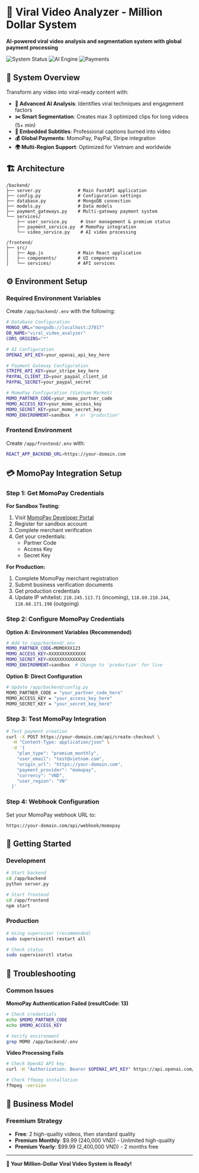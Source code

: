 # 🚀 Viral Video Analyzer - Million Dollar System

**AI-powered viral video analysis and segmentation system with global payment processing**

![System Status](https://img.shields.io/badge/Status-Production%20Ready-green)
![AI Engine](https://img.shields.io/badge/AI-GPT--4%20Enhanced-blue)
![Payments](https://img.shields.io/badge/Payments-Global%20Coverage-purple)

## 🎯 System Overview

Transform any video into viral-ready content with:
- **🤖 Advanced AI Analysis**: Identifies viral techniques and engagement factors
- **✂️ Smart Segmentation**: Creates max 3 optimized clips for long videos (5+ min)
- **📝 Embedded Subtitles**: Professional captions burned into video
- **💰 Global Payments**: MomoPay, PayPal, Stripe integration
- **🌍 Multi-Region Support**: Optimized for Vietnam and worldwide

## 🏗️ Architecture

```
/backend/
├── server.py              # Main FastAPI application
├── config.py              # Configuration settings
├── database.py            # MongoDB connection
├── models.py              # Data models
├── payment_gateways.py    # Multi-gateway payment system
└── services/
    ├── user_service.py     # User management & premium status
    ├── payment_service.py  # MomoPay integration
    └── video_service.py    # AI video processing

/frontend/
├── src/
│   ├── App.js             # Main React application
│   ├── components/        # UI components
│   └── services/          # API services
```

## ⚙️ Environment Setup

### Required Environment Variables

Create `/app/backend/.env` with the following:

```bash
# Database Configuration
MONGO_URL="mongodb://localhost:27017"
DB_NAME="viral_video_analyzer"
CORS_ORIGINS="*"

# AI Configuration  
OPENAI_API_KEY=your_openai_api_key_here

# Payment Gateway Configuration
STRIPE_API_KEY=your_stripe_key_here
PAYPAL_CLIENT_ID=your_paypal_client_id
PAYPAL_SECRET=your_paypal_secret

# MomoPay Configuration (Vietnam Market)
MOMO_PARTNER_CODE=your_momo_partner_code
MOMO_ACCESS_KEY=your_momo_access_key  
MOMO_SECRET_KEY=your_momo_secret_key
MOMO_ENVIRONMENT=sandbox  # or 'production'
```

### Frontend Environment

Create `/app/frontend/.env` with:

```bash
REACT_APP_BACKEND_URL=https://your-domain.com
```

## 💳 MomoPay Integration Setup

### Step 1: Get MomoPay Credentials

**For Sandbox Testing:**
1. Visit [MomoPay Developer Portal](https://developers.momo.vn)
2. Register for sandbox account
3. Complete merchant verification
4. Get your credentials:
   - Partner Code
   - Access Key  
   - Secret Key

**For Production:**
1. Complete MomoPay merchant registration
2. Submit business verification documents
3. Get production credentials
4. Update IP whitelist: `210.245.113.71` (incoming), `118.69.210.244`, `118.68.171.198` (outgoing)

### Step 2: Configure MomoPay Credentials

**Option A: Environment Variables (Recommended)**
```bash
# Add to /app/backend/.env
MOMO_PARTNER_CODE=MOMOXXX123
MOMO_ACCESS_KEY=XXXXXXXXXXXXXX  
MOMO_SECRET_KEY=XXXXXXXXXXXXXX
MOMO_ENVIRONMENT=sandbox  # Change to 'production' for live
```

**Option B: Direct Configuration**
```bash
# Update /app/backend/config.py
MOMO_PARTNER_CODE = "your_partner_code_here"
MOMO_ACCESS_KEY = "your_access_key_here"
MOMO_SECRET_KEY = "your_secret_key_here"
```

### Step 3: Test MomoPay Integration

```bash
# Test payment creation
curl -X POST https://your-domain.com/api/create-checkout \
  -H "Content-Type: application/json" \
  -d '{
    "plan_type": "premium_monthly",
    "user_email": "test@vietnam.com",
    "origin_url": "https://your-domain.com",
    "payment_provider": "momopay",
    "currency": "VND",
    "user_region": "VN"
  }'
```

### Step 4: Webhook Configuration

Set your MomoPay webhook URL to:
```
https://your-domain.com/api/webhook/momopay
```

## 🚀 Getting Started

### Development
```bash
# Start backend
cd /app/backend
python server.py

# Start frontend  
cd /app/frontend
npm start
```

### Production
```bash
# Using supervisor (recommended)
sudo supervisorctl restart all

# Check status
sudo supervisorctl status
```

## 🔧 Troubleshooting

### Common Issues

**MomoPay Authentication Failed (resultCode: 13)**
```bash
# Check credentials
echo $MOMO_PARTNER_CODE
echo $MOMO_ACCESS_KEY

# Verify environment
grep MOMO /app/backend/.env
```

**Video Processing Fails**
```bash
# Check OpenAI API key
curl -H "Authorization: Bearer $OPENAI_API_KEY" https://api.openai.com/v1/models

# Check ffmpeg installation
ffmpeg -version
```

## 🎯 Business Model

### Freemium Strategy
- **Free**: 2 high-quality videos, then standard quality
- **Premium Monthly**: $9.99 (240,000 VND) - Unlimited high-quality
- **Premium Yearly**: $99.99 (2,400,000 VND) - 2 months free

---

**🎉 Your Million-Dollar Viral Video System is Ready!**
